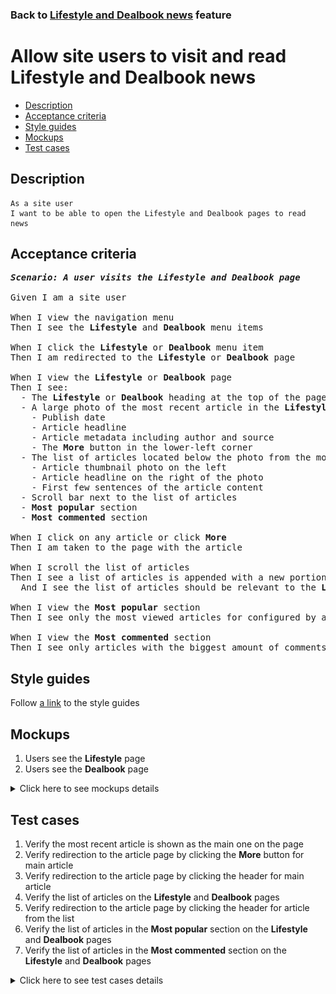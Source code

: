 ### Back to [Lifestyle and Dealbook news](../../README.md) feature

# Allow site users to visit and read Lifestyle and Dealbook news

- [Description](#description)
- [Acceptance criteria](#acceptance-criteria)
- [Style guides](#style-guides)
- [Mockups](#mockups)
- [Test cases](#test-cases)

## Description

    As a site user
    I want to be able to open the Lifestyle and Dealbook pages to read news

## Acceptance criteria

<pre>
<b><i>Scenario: A user visits the Lifestyle and Dealbook page</i></b>

Given I am a site user

When I view the navigation menu
Then I see the <b>Lifestyle</b> and <b>Dealbook</b> menu items

When I click the <b>Lifestyle</b> or <b>Dealbook</b> menu item
Then I am redirected to the <b>Lifestyle</b> or <b>Dealbook</b> page

When I view the <b>Lifestyle</b> or <b>Dealbook</b> page
Then I see:
  - The <b>Lifestyle</b> or <b>Dealbook</b> heading at the top of the page
  - A large photo of the most recent article in the <b>Lifestyle</b> or <b>Dealbook</b> category with the square on the right side of the photo that contains:
    - Publish date
    - Article headline
    - Article metadata including author and source
    - The <b>More</b> button in the lower-left corner
  - The list of articles located below the photo from the most recent article including: 
    - Article thumbnail photo on the left
    - Article headline on the right of the photo
    - First few sentences of the article content
  - Scroll bar next to the list of articles
  - <b>Most popular</b> section
  - <b>Most commented</b> section

When I click on any article or click <b>More</b>
Then I am taken to the page with the article

When I scroll the list of articles
Then I see a list of articles is appended with a new portion of articles
  And I see the list of articles should be relevant to the <b>Lifestyle</b> or <b>Dealbook</b> topics

When I view the <b>Most popular</b> section
Then I see only the most viewed articles for configured by admin period from the <b>Lifestyle</b> or <b>Dealbook</b>

When I view the <b>Most commented</b> section
Then I see only articles with the biggest amount of comments for configured by admin period from the <b>Lifestyle</b>
</pre>

## Style guides

Follow [a link](https://www.figma.com/proto/0zkkf5WC77OSpvyD6YXpFE/Style-guides?page-id=0%3A1&node-id=19%3A5368&viewport=266%2C48%2C0.54&scaling=min-zoom&starting-point-node-id=19%3A5368) to the style guides

## Mockups

1. Users see the <b>Lifestyle</b> page
2. Users see the <b>Dealbook</b> page

<details>
  <summary>Click here to see mockups details</summary>

**1. Users see the Lifestyle page:**

![Users see the Lifestyle page](/web_application_features/lifestyle_dealbook_news/images/lifestyle_user_page.png)

**2. Users see the Dealbook page:**

![Users see the Dealbook page](/web_application_features/lifestyle_dealbook_news/images/dealbook_user_page.png)

</details>

## Test cases

1. Verify the most recent article is shown as the main one on the page
2. Verify redirection to the article page by clicking the <b>More</b> button for main article
3. Verify redirection to the article page by clicking the header for main article
4. Verify the list of articles on the <b>Lifestyle</b> and <b>Dealbook</b> pages
5. Verify redirection to the article page by clicking the header for article from the list
6. Verify the list of articles in the <b>Most popular</b> section on the <b>Lifestyle</b> and <b>Dealbook</b> pages
7. Verify the list of articles in the <b>Most commented</b> section on the <b>Lifestyle</b> and <b>Dealbook</b> pages

<details>
  <summary>Click here to see test cases details</summary>

### **#1. Verify the most recent article is shown as the main one on the page**

|Preconditions|Steps|Expected result
--------------|-----|----------
|- The user is on the <b>Lifestyle</b> and <b>Dealbook</b> page|1) Examine the main article on the page|1) The main article is the most recent article from the <b>Lifestyle</b> and <b>Dealbook</b> page. It is shown as large photo with the square on the right side of the photo that contains publish date, article headline, article metadata including author and source, the <b>More</b> button in the lower-left corner|

### **#2. Verify redirection to the article page by clicking the More button for main article**

|Preconditions|Steps|Expected result
--------------|-----|----------
|- The user is on the <b>Lifestyle</b> and <b>Dealbook</b> page|1) Click the <b>More</b> button for the main article|1) The user is redirected to the appropriate article page|

### **#3. Verify redirection to the article page by clicking the header for main article**

|Preconditions|Steps|Expected result
--------------|-----|----------
|- The user is on the <b>Lifestyle</b> and <b>Dealbook</b> page|1) Click the header for the main article|1) The user is redirected to the appropriate article page|

### **#4. Verify the list of articles on the Lifestyle and Dealbook pages**

|Preconditions|Steps|Expected result
--------------|-----|----------
|- The user is on the <b>Lifestyle</b> and <b>Dealbook</b> page|1) Examine the list of articles|1) The list of articles is formed according to the <b>Lifestyle</b> and <b>Dealbook</b>|

### **#5. Verify redirection to the article page by clicking the header for article from the list**

|Preconditions|Steps|Expected result
--------------|-----|----------
|- The user is on the <b>Lifestyle</b> and <b>Dealbook</b> page|1) Click the header for any article from the list|1) The user is redirected to the appropriate article page|

### **#6. Verify the list of articles in the Most popular section on the Lifestyle and Dealbook pages**

|Preconditions|Steps|Expected result
--------------|-----|----------
|- The user is on the <b>Lifestyle</b> and <b>Dealbook</b> page|1) Examine the list of articles in the <b>Most popular</b> section|1) The list of most viewed articles is formed according to the <b>Lifestyle</b> and <b>Dealbook</b> and for the period configured by admin in the <b>Most popular</b> section|

### **#7. Verify the list of articles in the Most commented section on the Lifestyle and Dealbook pages**

|Preconditions|Steps|Expected result
--------------|-----|----------
|- The user is on the <b>Lifestyle</b> and <b>Dealbook</b> page|1) Examine the list of articles in the <b>Most commented</b> section|1) The list of most commented articles is formed according to the <b>Lifestyle</b> and <b>Dealbook</b> and for the period configured by admin in the <b>Most commented</b> section|
</details>
